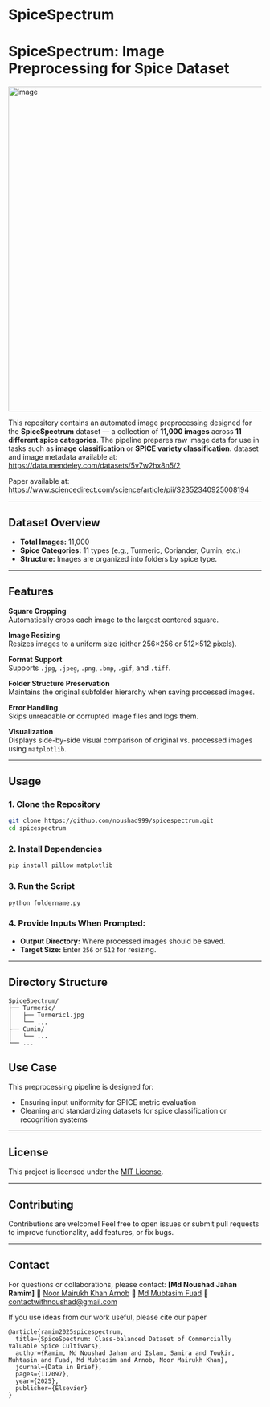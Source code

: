 # SpiceSpectrum

#  SpiceSpectrum: Image Preprocessing for Spice Dataset

<img width="1083" height="647" alt="image" src="https://github.com/user-attachments/assets/49eed79d-a246-4dce-bd74-5f45bd014660" />


This repository contains an automated image preprocessing  designed for the **SpiceSpectrum** dataset — a collection of **11,000 images** across **11 different spice categories**. The pipeline prepares raw image data for use in tasks such as **image classification** or **SPICE variety classification.**
dataset and image metadata available at:
https://data.mendeley.com/datasets/5v7w2hx8n5/2

Paper available at:
https://www.sciencedirect.com/science/article/pii/S2352340925008194

---

##  Dataset Overview

- **Total Images:** 11,000
- **Spice Categories:** 11 types (e.g., Turmeric, Coriander, Cumin, etc.)
- **Structure:** Images are organized into folders by spice type.

---

##  Features

 **Square Cropping**  
Automatically crops each image to the largest centered square.

 **Image Resizing**  
Resizes images to a uniform size (either 256×256 or 512×512 pixels).

 **Format Support**  
Supports `.jpg`, `.jpeg`, `.png`, `.bmp`, `.gif`, and `.tiff`.

 **Folder Structure Preservation**  
Maintains the original subfolder hierarchy when saving processed images.

 **Error Handling**  
Skips unreadable or corrupted image files and logs them.

 **Visualization**  
Displays side-by-side visual comparison of original vs. processed images using `matplotlib`.

---

##  Usage

### 1. Clone the Repository
```bash
git clone https://github.com/noushad999/spicespectrum.git
cd spicespectrum
````

### 2. Install Dependencies

```bash
pip install pillow matplotlib
```

### 3. Run the Script

```bash
python foldername.py
```

### 4. Provide Inputs When Prompted:

*  **Output Directory:** Where processed images should be saved.
*  **Target Size:** Enter `256` or `512` for resizing.

---

##  Directory Structure

```
SpiceSpectrum/
├── Turmeric/
│   ├── Turmeric1.jpg
│   └── ...
├── Cumin/
│   └── ...
└── ...
```



##  Use Case

This preprocessing pipeline is designed for:
* Ensuring input uniformity for SPICE metric evaluation
* Cleaning and standardizing datasets for spice classification or recognition systems

---

##  License

This project is licensed under the [MIT License](LICENSE).

---

##  Contributing

Contributions are welcome! Feel free to open issues or submit pull requests to improve functionality, add features, or fix bugs.

---

##  Contact

For questions or collaborations, please contact:
**\[Md Noushad Jahan Ramim]**
📧 [Noor Mairukh Khan Arnob](mailto:arnob@uap-bd.edu)
📧 [Md Mubtasim Fuad](mailto:mft.turzo@gmail.com)
📧 [contactwithnoushad@gmail.com](mailto:contactwithnoushad@gmail.com)

If you use ideas from our work useful, please cite our paper

```
@article{ramim2025spicespectrum,
  title={SpiceSpectrum: Class-balanced Dataset of Commercially Valuable Spice Cultivars},
  author={Ramim, Md Noushad Jahan and Islam, Samira and Towkir, Muhtasin and Fuad, Md Mubtasim and Arnob, Noor Mairukh Khan},
  journal={Data in Brief},
  pages={112097},
  year={2025},
  publisher={Elsevier}
}
```





